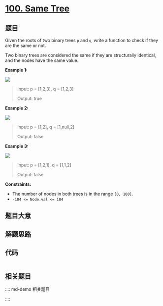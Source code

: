 # [100. Same Tree](https://leetcode.com/problems/same-tree)

## 题目

Given the roots of two binary trees `p` and `q`, write a function to check if
they are the same or not.

Two binary trees are considered the same if they are structurally identical,
and the nodes have the same value.



**Example 1:**

![](https://assets.leetcode.com/uploads/2020/12/20/ex1.jpg)

> Input: p = [1,2,3], q = [1,2,3]
> 
> Output: true

**Example 2:**

![](https://assets.leetcode.com/uploads/2020/12/20/ex2.jpg)

> Input: p = [1,2], q = [1,null,2]
> 
> Output: false

**Example 3:**

![](https://assets.leetcode.com/uploads/2020/12/20/ex3.jpg)

> Input: p = [1,2,1], q = [1,1,2]
> 
> Output: false

**Constraints:**

  * The number of nodes in both trees is in the range `[0, 100]`.
  * `-104 <= Node.val <= 104`


## 题目大意

## 解题思路

## 代码

```javascript

```

## 相关题目

:::: md-demo 相关题目

::::
